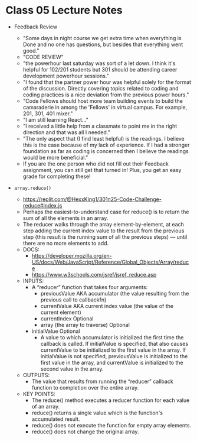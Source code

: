 # Class 05 Lecture Notes

- Feedback Review
  - "Some days in night course we get extra time when everything is Done and no one has questions, but besides that everything went good."
  - "CODE REVIEW"
  - "the powerhour last saturday was sort of a let down. I think it's helpful for 102/201 students but 301 should be attending career development powerhour sessions."
  - "I found that the partner power hour was helpful solely for the format of the discussion. Directly covering topics related to coding and coding practices is a nice deviation from the previous power hours."
  - "Code Fellows should host more team building events to build the camaraderie in among the 'Fellows' in virtual campus. For example, 201, 301, 401 mixer."
  - "I am still learning React..."
  - "I received a little help from a classmate to point me in the right direction and that was all I needed."
  - "The only aspect that (I find least helpful) is the readings. I believe this is the case because of my lack of experience. If I had a stronger foundation as far as coding is concerned then I believe the readings would be more beneficial."
  - If you are the one person who did not fill out their Feedback assignment, you can still get that turned in! Plus, you get an easy grade for completing these!

- `array.reduce()`
  - <https://replit.com/@HexxKing1/301n25-Code-Challenge-reduce#index.js>
  - Perhaps the easiest-to-understand case for reduce() is to return the sum of all the elements in an array.
  - The reducer walks through the array element-by-element, at each step adding the current index value to the result from the previous step (this result is the running sum of all the previous steps) — until there are no more elements to add.
  - DOCS:
    - <https://developer.mozilla.org/en-US/docs/Web/JavaScript/Reference/Global_Objects/Array/reduce>
    - <https://www.w3schools.com/jsref/jsref_reduce.asp>
  - INPUTS:
    - A “reducer” function that takes four arguments:
      - previousValue AKA accumulator (the value resulting from the previous call to callbackfn)
      - currentValue AKA current index value (the value of the current element)
      - currentIndex Optional
      - array (the array to traverse) Optional
    - initialValue Optional
      - A value to which accumulator is initialized the first time the callback is called. If initialValue is specified, that also causes currentValue to be initialized to the first value in the array. If initialValue is not specified, previousValue is initialized to the first value in the array, and currentValue is initialized to the second value in the array.
  - OUTPUTS:
    - The value that results from running the “reducer” callback function to completion over the entire array.
  - KEY POINTS:
    - The reduce() method executes a reducer function for each value of an array.
    - reduce() returns a single value which is the function's accumulated result.
    - reduce() does not execute the function for empty array elements.
    - reduce() does not change the original array.
